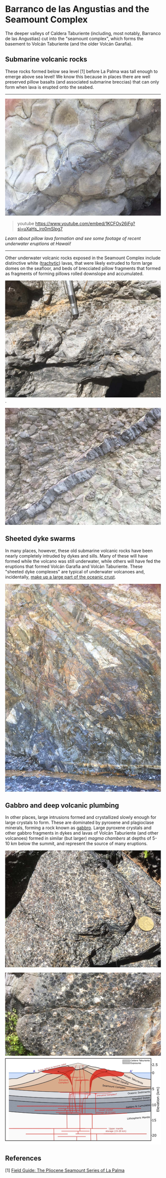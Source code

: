 
# Barranco de las Angustias and the Seamount Complex

The deeper valleys of Caldera Taburiente (including, most notably, Barranco de las Angustias) cut into the "seamount complex", which forms the basement to Volcán Taburiente (and the older Volcán Garafìa). 

## Submarine volcanic rocks

These rocks formed below sea level [1] before La Palma was tall enough to emerge above sea level! We know this because in places there are well preserved pillow basalts (and associated submarine breccias) that can only form when lava is erupted onto the seabed.


---

![Perfectly preserved pillow lavas exposed in Barranco de las Angustias. These formed as basaltic lava was erupted onto the sea floor, and rapidly chilled by the sea water to form elongate lobes called pillows. The crosscutting dyke may be younger, but likely fed subsequent seafloor eruptions.](img/pillows.jpg)

> youtube https://www.youtube.com/embed/1KCFOy26jFg?si=uXaHs_jro0mSIpg7

*Learn about pillow lava formation and see some footage of recent underwater eruptions at Hawaii!*

---

Other underwater volcanic rocks exposed in the Seamount Complex include distinctive white ([trachytic](https://en.wikipedia.org/wiki/Trachyte)) lavas, that were likely extruded to form large domes on the seafloor, and beds of brecciated pillow fragments that formed as fragments of forming pillows rolled downslope and accumulated.

![Close up of a trachyte lava showing the distinctive white colour (due to the abundance of plagioclase) and flow-banding formed as the lava flowed on the sea floor. This lava was likely very viscous, flowing like toothpaste to form large submarine domes](img/trachyte.jpg).

![Submarine breccia formed as pillow lava fragments accumulated downslope from erupting vents. Note the pen for scale.](img/submarineBreccia.jpg)


## Sheeted dyke swarms

In many places, however, these old submarine volcanic rocks have been nearly completely intruded by dykes and sills. Many of these will have formed while the volcano was still underwater, while others will have fed the eruptions that formed Volcán Garafìa and Volcàn Taburiente. These "sheeted dyke complexes" are typical of underwater volcanoes and, incidentally, [make up a large part of the oceanic crust](https://en.wikipedia.org/wiki/Sheeted_dyke_complex).

![Dykes and sills, some of which fed magma to surface eruptions, pervasively crosscut the submarine volcanic rocks of the Seamount Complex. In places, they make up >90% of the rock volume! ](img/sheetedDykes.jpg)

## Gabbro and deep volcanic plumbing

In other places, large intrusions formed and crystallized slowly enough for large crystals to form. These are dominated by pyroxene and plagioclase minerals, forming a rock known as [gabbro](https://en.wikipedia.org/wiki/Gabbro). Large pyroxene crystals and other gabbro fragments in dykes and lavas of Volcàn Taburiente (and other volcanoes) formed in similar (but larger) *magma chambers* at depths of 5-10 km below the summit, and represent the source of many eruptions.

![Close up of a gabbro formed within an intrusion in the Seamount Complex. This is analogous to deeper intrusions 5-10 km below La Palma that store magma prior to eruptions (and are in-turn supplied by magma ascending from hot mantle rocks deep below the island)](img/gabbro.jpg)

![Centimeter-sized fragments of pyroxene and plagioclase in a dyke near Los Andenes. These crystals formed in a gabbroic magma chambers kilometers below La Palma, before being dragged upwards in magma ascending to erupt from the summit of Volcàn Taburiente.  ](img/phenocrysts.jpg)
![Conceptual cross-section through La Palma, showing the various volcanic units, and deeper magma chambers that fed both pre-historic and recent eruptions.](/img/section.jpg)

## References

[1] [Field Guide: The Pliocene Seamount Series of La Palma](https://earthref.org/ERDA/1734/)